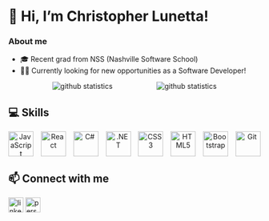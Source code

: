 # 👋 Hi, I’m Christopher Lunetta!
### About me
- 🎓 Recent grad from NSS (Nashville Software School)
- 👨‍💻 Currently looking for new opportunities as a Software Developer!

<div align="center" style="display: flex; justify-content: space-evenly;">
  <img src="https://github-readme-stats.vercel.app/api?username=cslunetta&show_icons=true&count_private=true&theme=gruvbox" alt="github statistics" />
  <img src="https://github-readme-stats.vercel.app/api/top-langs/?username=cslunetta&layout=compact&theme=gruvbox" alt="github statistics" />
</div>

## 💻 Skills
<div align="center" style="display: flex; justify-content: space-between;">
  <img src="https://profilinator.rishav.dev/skills-assets/javascript-original.svg" alt="JavaScript" height="50" />
  <img src="https://profilinator.rishav.dev/skills-assets/react-original-wordmark.svg" alt="React" height="50" />
  <img src="https://profilinator.rishav.dev/skills-assets/csharp-original.svg" alt="C#" height="50" />
  <img src="https://profilinator.rishav.dev/skills-assets/dot-net-original-wordmark.svg" alt=".NET" height="50" />
  <img src="https://profilinator.rishav.dev/skills-assets/css3-original-wordmark.svg" alt="CSS3" height="50" />
  <img src="https://profilinator.rishav.dev/skills-assets/html5-original-wordmark.svg" alt="HTML5" height="50" />
  <img src="https://profilinator.rishav.dev/skills-assets/bootstrap-plain.svg" alt="Bootstrap" height="50" />
  <img src="https://profilinator.rishav.dev/skills-assets/git-scm-icon.svg" alt="Git" height="50" />
</div>

## 📫 Connect with me
<div>
  <a href="https://www.linkedin.com/in/christopher-lunetta/" target="_blank" style="text-decoration: none; &:hover {text-decoration: none;}">
    <img src="https://img.shields.io/badge/linkedin-%231E77B5.svg?&style=for-the-badge&logo=linkedin&logo" alt="linkedin" height="30" />
  </a>  
  <a href="https://cslunetta.github.io/" target="_blank" style="text-decoration: none; &:hover {text-decoration: none;}">
    <img src="https://img.shields.io/badge/Christopher's-Personal%20Website-teal" alt="personal site" height="30" />
  </a>
</div>
<br/>
